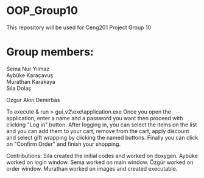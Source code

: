 # OOP_Group10
This repository will be used for Ceng201 Project Group 10
# Group members:
Sema Nur Yılmaz   
Aybüke Karaçavuş  
Murathan Karakaya  
Sıla Dolaş

Ozgur Akın Demirbas

To execute & run > gui_v2\exe\application.exe
Once you open the application, enter a name and a password you want then proceed with clicking "Log in" button. 
After logging in, you can select the items on the list and you can add them to your cart, remove from the cart, apply discount and select gift wrapping by clicking the named buttons.
Finally you can click on "Confirm Order" and finish your shopping.

Contributions:
Sıla created the initial codes and worked on doxygen.
Aybüke worked on login window.
Sema worked on main window.
Özgür worked on order window.
Murathan worked on images and created executable.
